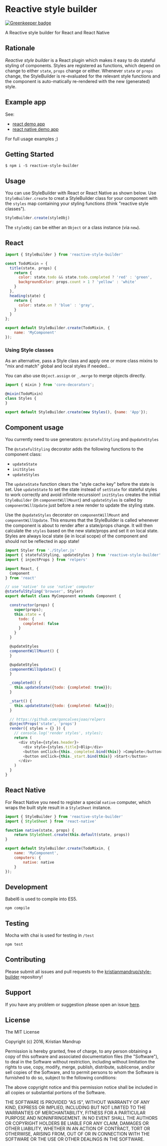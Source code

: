 # Reactive style builder

[![Greenkeeper badge](https://badges.greenkeeper.io/kristianmandrup/style-builder.svg)](https://greenkeeper.io/)

A Reactive style builder for React and React Native

## Rationale

*Reactive style builder* is a React plugin which makes it easy to do stateful styling of components. Styles are registered as functions, which depend on change to either `state`, `props` change or either. Whenever `state` or `props` change, the StyleBuilder is re-evaluated for the relevant style functions and the component is auto-matically re-rendered with the new (generated) style.

## Example app

See:
- [react demo app](https://github.com/kristianmandrup/react-smart-styles-demo) 
- [react native demo app](https://github.com/kristianmandrup/react-native-style-builder-demo)

For full usage examples ;)

## Getting Started

`$ npm i -S reactive-style-builder`

## Usage

You can use StyleBuilder with React or React Native as shown below.
Use `StyleBuilder.create` to creat a StyleBuilder class for your component with the `styles` map containing your styling functions (think "reactive style classes").

```js
StyleBuilder.create(styleObj)
```

The `styleObj` can be either an `Object` or a class instance (via `new`).

## React

```js
import { StyleBuilder } from 'reactive-style-builder'

const TodoMixin = {
  title(state, props) {
    return {
      color: state.todo && state.todo.completed ? 'red' : 'green',
      backgroundColor: props.count > 1 ? 'yellow' : 'white'
    }
  },
  heading(state) {
    return {
      color: state.on ? 'blue' : 'gray',
    }
  }
};

export default StyleBuilder.create(TodoMixin, {
    name: 'MyComponent'
});
```

### Using Style classes

As an alternative, pass a Style class and apply one or more class mixins to "mix and match" global and local styles if needed...

You can also use `Object.assign` or `_.merge` to merge objects directly.

```js
import { mixin } from 'core-decorators';

@mixin(TodoMixin)
class Styles {
}

export default StyleBuilder.create(new Styles(), {name: 'App'});
```

## Component usage

You currently need to use generators: `@statefulStyling` and `@updateStyles`

The `@statefulStyling` decorator adds the following functions to the component class:
- `updateState`
- `initStyles`
- `updateStyles`

The `updateState` function clears the "style cache key" before the state is set. Use `updateState` to set the state instead of `setState` for stateful styles to work correctly and avoid infinite recurssion!
`initStyles` creates the initial `StyleBuilder` (in `componentWillMount`) and `updateStyles` is called by `componentWillUpdate` just before a new render to update the styling state.

Use the `@updateStyles` decorator on `componentWillMount` and `componentWillUpdate`. This ensures that the StyleBuilder is called whenever the component is about to render after a state/props change. It will then calculate the `styles` based on the new state/props and set it on local state.
Styles are always local state (ie in local scope) of the component and should not be reflected in app state!

```js
import Styler from './Styler.js'
import { statefulStyling, updateStyles } from 'reactive-style-builder'
import { injectProps } from 'relpers'

import React, {
  Component
} from 'react'

// use 'native' to use 'native' computer
@statefulStyling('browser', Styler)
export default class MyComponent extends Component {

  constructor(props) {
    super(props);
    this.state = {
      todo: {
        completed: false
      }
    }
  }

  @updateStyles
  componentWillMount() {
  }

  @updateStyles
  componentWillUpdate() {
  }

  _completed() {
    this.updateState({todo: {completed: true}});
  }

  _start() {
    this.updateState({todo: {completed: false}});
  }

  // https://github.com/goncalvesjoao/relpers
  @injectProps('state', 'props')
  render({ styles = {} }) {
    // console.log('render styles', styles);
    return (
      <div style={styles.header}>
        <div style={styles.title}>Blip</div>
        <button onClick={this._completed.bind(this)} >Complete</button>
        <button onClick={this._start.bind(this)} >Start</button>
      </div>
    )
  }
}
```


## React Native

For React Native you need to register a special `native` computer, which wraps the built style result in a `StyleSheet` instance.

```js
import { StyleBuilder } from 'reactive-style-builder'
import { StyleSheet } from 'react-native'

function native(state, props) {
    return StyleSheet.create(this.default(state, props))
}

export default StyleBuilder.create(TodoMixin, {
    name: 'MyComponent',
    computers: {
        native: native
    }
});
```


## Development

Babel6 is used to compile into ES5.

`npm compile`

## Testing

Mocha with chai is used for testing in `/test`

`npm test`

## Contributing

Please submit all issues and pull requests to the [kristianmandrup/style-builder](https://github.com/kristianmandrup/style-builder) repository!

## Support
If you have any problem or suggestion please open an issue [here](https://github.com/kristianmandrup/style-builder/issues).

## License

The MIT License

Copyright (c) 2016, Kristian Mandrup

Permission is hereby granted, free of charge, to any person
obtaining a copy of this software and associated documentation
files (the "Software"), to deal in the Software without
restriction, including without limitation the rights to use,
copy, modify, merge, publish, distribute, sublicense, and/or sell
copies of the Software, and to permit persons to whom the
Software is furnished to do so, subject to the following
conditions:

The above copyright notice and this permission notice shall be
included in all copies or substantial portions of the Software.

THE SOFTWARE IS PROVIDED "AS IS", WITHOUT WARRANTY OF ANY KIND,
EXPRESS OR IMPLIED, INCLUDING BUT NOT LIMITED TO THE WARRANTIES
OF MERCHANTABILITY, FITNESS FOR A PARTICULAR PURPOSE AND
NONINFRINGEMENT. IN NO EVENT SHALL THE AUTHORS OR COPYRIGHT
HOLDERS BE LIABLE FOR ANY CLAIM, DAMAGES OR OTHER LIABILITY,
WHETHER IN AN ACTION OF CONTRACT, TORT OR OTHERWISE, ARISING
FROM, OUT OF OR IN CONNECTION WITH THE SOFTWARE OR THE USE OR
OTHER DEALINGS IN THE SOFTWARE.

